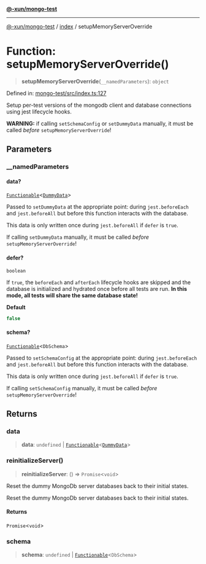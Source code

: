 [**@-xun/mongo-test**](../../README.md)

***

[@-xun/mongo-test](../../README.md) / [index](../README.md) / setupMemoryServerOverride

# Function: setupMemoryServerOverride()

> **setupMemoryServerOverride**(`__namedParameters`): `object`

Defined in: [mongo-test/src/index.ts:127](https://github.com/Xunnamius/mongo-utils/blob/86f3ab47600d8c0cc020457428d5e0ac6739da3d/packages/mongo-test/src/index.ts#L127)

Setup per-test versions of the mongodb client and database connections using
jest lifecycle hooks.

**WARNING:** if calling `setSchemaConfig` or `setDummyData` manually, it must
be called _before_ `setupMemoryServerOverride`!

## Parameters

### \_\_namedParameters

#### data?

[`Functionable`](../type-aliases/Functionable.md)\<[`DummyData`](../type-aliases/DummyData.md)\>

Passed to `setDummyData` at the appropriate point: during `jest.beforeEach`
and `jest.beforeAll` but before this function interacts with the database.

This data is only written once during `jest.beforeAll` if `defer` is
`true`.

If calling `setDummyData` manually, it must be called _before_
`setupMemoryServerOverride`!

#### defer?

`boolean`

If `true`, the `beforeEach` and `afterEach` lifecycle hooks are skipped and
the database is initialized and hydrated once before all tests are run.
**In this mode, all tests will share the same database state!**

**Default**

```ts
false
```

#### schema?

[`Functionable`](../type-aliases/Functionable.md)\<`DbSchema`\>

Passed to `setSchemaConfig` at the appropriate point: during
`jest.beforeEach` and `jest.beforeAll` but before this function interacts
with the database.

This data is only written once during `jest.beforeAll` if `defer` is
`true`.

If calling `setSchemaConfig` manually, it must be called _before_
`setupMemoryServerOverride`!

## Returns

### data

> **data**: `undefined` \| [`Functionable`](../type-aliases/Functionable.md)\<[`DummyData`](../type-aliases/DummyData.md)\>

### reinitializeServer()

> **reinitializeServer**: () => `Promise`\<`void`\>

Reset the dummy MongoDb server databases back to their initial states.

Reset the dummy MongoDb server databases back to their initial states.

#### Returns

`Promise`\<`void`\>

### schema

> **schema**: `undefined` \| [`Functionable`](../type-aliases/Functionable.md)\<`DbSchema`\>
